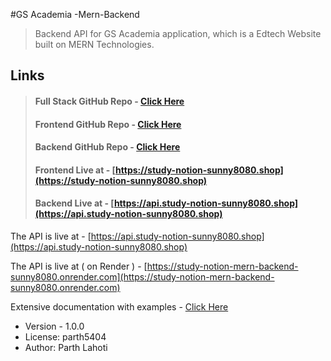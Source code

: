 #GS Academia -Mern-Backend

> Backend API for GS Academia application, which is a Edtech Website built on MERN Technologies.

## Links

> #### Full Stack GitHub Repo - [Click Here](https://github.com/sunny8080/Study-Notion-Mern)
>
> #### Frontend GitHub Repo - [Click Here](https://github.com/sunny8080/Study-Notion-Mern-Frontend)
>
> #### Backend GitHub Repo - [Click Here](https://github.com/sunny8080/Study-Notion-Mern-Backend)
>
> #### Frontend Live at - [https://study-notion-sunny8080.shop](https://study-notion-sunny8080.shop)
>
> #### Backend Live at - [https://api.study-notion-sunny8080.shop](https://api.study-notion-sunny8080.shop)

<!-- ## Usage

This is used to perform any CRUD operation which is required in GS Academia application

## How to Use

#### 1. Clone or extract this github repo in your local machine

```
git clone https://github.com/sunny8080/Study-Notion-Mern-Backend backend
```

#### 2. Move to backend directory

```
cd backend
```

#### 3. Install dependencies

```
npm i
```

#### 4. Rename "config/example.config.env" to "config/config.env" and set/update all the values/settings of your own

```
mv config/example.config.env config/config.env
```

#### 5. Run App (default - server will run on port 4000)

##### 5.1. Run in development mode

```
npm run dev
```

##### 5.2. Run in production mode

```
npm start
```

## Live at -->

The API is live at - [https://api.study-notion-sunny8080.shop](https://api.study-notion-sunny8080.shop)

>

The API is live at ( on Render ) - [https://study-notion-mern-backend-sunny8080.onrender.com](https://study-notion-mern-backend-sunny8080.onrender.com)

Extensive documentation with examples - [Click Here](https://documenter.getpostman.com/view/19721099/2s9YJjSf9i)

- Version - 1.0.0
- License: parth5404
- Author: Parth Lahoti
